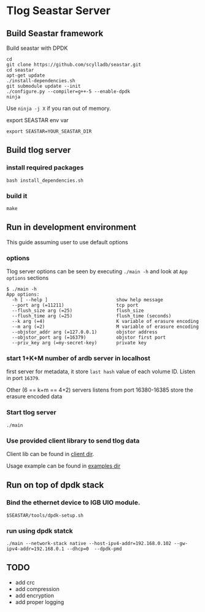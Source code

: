 # Tlog Seastar Server

## Build Seastar framework

Build seastar with DPDK
```
cd
git clone https://github.com/scylladb/seastar.git
cd seastar
apt-get update
./install-dependencies.sh
git submodule update --init
./configure.py --compiler=g++-5 --enable-dpdk
ninja
```

Use `ninja -j X` if you ran out of memory.

export SEASTAR env var

```
export SEASTAR=YOUR_SEASTAR_DIR
```

## Build tlog server

### install required packages

```
bash install_dependencies.sh
```

### build it

```
make
```

## Run in development environment

This guide assuming user to use default options

### options

Tlog server options can be seen by executing `./main -h` and look at `App options` sections
```
$ ./main -h
App options:
  -h [ --help ]                         show help message
  --port arg (=11211)                   tcp port
  --flush_size arg (=25)                flush_size
  --flush_time arg (=25)                flush_time (seconds)
  --k arg (=4)                          K variable of erasure encoding
  --m arg (=2)                          M variable of erasure encoding
  --objstor_addr arg (=127.0.0.1)       objstor address
  --objstor_port arg (=16379)           objstor first port
  --priv_key arg (=my-secret-key)       private key

```

### start 1+K+M number of ardb server in localhost

first server for metadata, it store `last hash` value of each volume ID. Listen in port `16379`.

Other (6 == k+m == 4+2) servers listens from port 16380-16385 store the erasure encoded data

### Start tlog server 

```
./main
```
### Use provided client library to send tlog data

Client lib can be found in [client dir](https://github.com/g8os/tlog/tree/master/client).

Usage example can be found in [examples dir](https://github.com/g8os/tlog/tree/master/client/examples)

## Run on top of dpdk stack

### Bind the ethernet device to IGB UIO module.
```
$SEASTAR/tools/dpdk-setup.sh
```

### run using dpdk statck
```
./main --network-stack native --host-ipv4-addr=192.168.0.102 --gw-ipv4-addr=192.168.0.1 --dhcp=0  --dpdk-pmd
```

###

## TODO

- add crc
- add compression
- add encryption
- add proper logging
